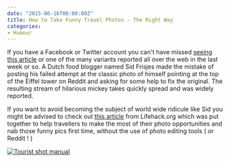 ```yaml
---
date: "2015-06-16T00:00:00Z"
title: How to Take Funny Travel Photos - The Right Way
categories:
- Humour
---
```

If you have a Facebook or Twitter account you can't have missed [seeing this article](https://bgr.com/2015/04/28/eiffel-tower-photoshop-fail-trolled-hilarious-4chan/) or one of the many variants reported all over the web in the last week or so. A Dutch food blogger named Sid Frisjes made the mistake of posting his failed attempt at the classic photo of himself pointing at the top of the Eiffel tower on Reddit and asking for some help to fix the original. The resulting stream of hilarious mickey takes quickly spread and was widely reported.

If you want to avoid becoming the subject of world wide ridicule like Sid you might be advised to check out [this article](http://www.lifehack.org/articles/lifestyle/ultimate-guide-taking-funny-photos-for-every-traveller.html) from Lifehack.org which was put together to help travellers to make the most of their photo opportunities and nab those funny pics first time, without the use of photo editing tools ( or Reddit ! )

[![Tourist shot manual](http://cdn-media-1.lifehack.org/wp-content/files/2015/04/tourist-shot-manual-presentation.jpg)](http://www.lifehack.org/articles/lifestyle/ultimate-guide-taking-funny-photos-for-every-traveller.html)